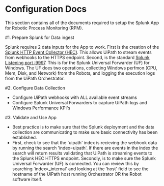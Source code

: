 # Configuration Docs

This section contains all of the documents required to setup the Splunk App for Robotic Process Monitoring (RPM).

#1. Prepare Splunk for Data ingest

Splunk requires 2 data inputs for the App to work.  First is the creation of the [Splunk HTTP Event Collector (HEC)](https://docs.splunk.com/Documentation/Splunk/9.0.1/Data/UsetheHTTPEventCollector).  This allows UiPath to stream events from webhooks to the HTTPS endpoint.  Second, is the standard [Splunk Listening port :9997](https://docs.splunk.com/Documentation/Splunk/9.0.1/Forwarding/Enableareceiver).  This is for the Splunk Universal Forwarder (UF) for Windows.  The UF does two operations, collecting Windows perfmon (CPU, Mem, Disk, and Network) from the Robots, and logging the execution logs from the UiPath Orchestrator.

#2. Configure Data Collection

- Configure UiPath webhooks with ALL available event streams
- Configure Splunk Universal Forwarders to capture UiPath logs and Windows Performance KPI's

#3. Validate and Use App

- Best practice is to make sure that the Splunk deployment and the data collection are communicating to make sure basic connectivity has been established.
- First, check to see that the 'uipath' index is recieving the webhook data by running the search 'index=uipath'.  If there are events in the index the search will return results validating that UiPath is streaming events to the Splunk HEC HTTPS endpoint.  Secondly, is to make sure the Splunk Universal Forwarder (UF) is connected.  You can review this by searching 'index=_internal' and looking at the 'host' field to see the hostname of the UiPath host running Orchestrator OR the Robot software itself.
